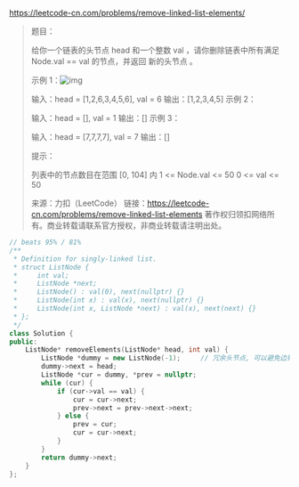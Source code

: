 https://leetcode-cn.com/problems/remove-linked-list-elements/

> 题目：
>
> 给你一个链表的头节点 head 和一个整数 val ，请你删除链表中所有满足 Node.val == val 的节点，并返回 新的头节点 。
>
>
> 示例 1：![img](https://assets.leetcode.com/uploads/2021/03/06/removelinked-list.jpg)
>
>
> 输入：head = [1,2,6,3,4,5,6], val = 6
> 输出：[1,2,3,4,5]
> 示例 2：
>
> 输入：head = [], val = 1
> 输出：[]
> 示例 3：
>
> 输入：head = [7,7,7,7], val = 7
> 输出：[]
>
>
> 提示：
>
> 列表中的节点数目在范围 [0, 104] 内
> 1 <= Node.val <= 50
> 0 <= val <= 50
>
> 来源：力扣（LeetCode）
> 链接：https://leetcode-cn.com/problems/remove-linked-list-elements
> 著作权归领扣网络所有。商业转载请联系官方授权，非商业转载请注明出处。

```cpp
// beats 95% / 81%
/**
 * Definition for singly-linked list.
 * struct ListNode {
 *     int val;
 *     ListNode *next;
 *     ListNode() : val(0), next(nullptr) {}
 *     ListNode(int x) : val(x), next(nullptr) {}
 *     ListNode(int x, ListNode *next) : val(x), next(next) {}
 * };
 */
class Solution {
public:
    ListNode* removeElements(ListNode* head, int val) {
        ListNode *dummy = new ListNode(-1);     // 冗余头节点, 可以避免边界的处理
        dummy->next = head;
        ListNode *cur = dummy, *prev = nullptr;
        while (cur) {
            if (cur->val == val) {
                cur = cur->next;
                prev->next = prev->next->next;
            } else {
                prev = cur;
                cur = cur->next;
            }
        }
        return dummy->next;
    }
};
```

